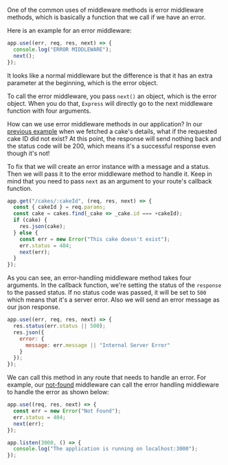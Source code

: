 One of the common uses of middleware methods is error middleware methods, which is basically a function that we call if we have an error.

Here is an example for an error middleware:

```javascript
app.use((err, req, res, next) => {
  console.log("ERROR MIDDLEWARE");
  next();
});
```

It looks like a normal middleware but the difference is that it has an extra parameter at the beginning, which is the error object.

To call the error middleware, you pass `next()` an object, which is the error object. When you do that, `Express` will directly go to the next middleware function with four arguments.

How can we use error middleware methods in our application? In our [previous example](https://warehouse.joincoded.com/workshop/express-basics/routing/route-parameters/) when we fetched a cake's details, what if the requested cake ID did not exist? At this point, the response will send nothing back and the status code will be 200, which means it's a successful response even though it's not!

To fix that we will create an error instance with a message and a status. Then we will pass it to the error middleware method to handle it. Keep in mind that you need to pass `next` as an argument to your route's callback function.

```javascript
app.get("/cakes/:cakeId", (req, res, next) => {
  const { cakeId } = req.params;
  const cake = cakes.find(_cake => _cake.id === +cakeId);
  if (cake) {
    res.json(cake);
  } else {
    const err = new Error("This cake doesn't exist");
    err.status = 404;
    next(err);
  }
});
```

As you can see, an error-handling middleware method takes four arguments. In the callback function, we're setting the status of the `response` to the passed status. If no status code was passed, it will be set to `500` which means that it's a server error. Also we will send an error message as our json response.

```javascript
app.use((err, req, res, next) => {
  res.status(err.status || 500);
  res.json({
    error: {
      message: err.message || "Internal Server Error"
    }
  });
});
```

We can call this method in any route that needs to handle an error. For example, our [not-found](https://warehouse.joincoded.com/workshop/express-basics/middleware/example/) middleware can call the error handling middleware to handle the error as shown below:

```javascript
app.use((req, res, next) => {
  const err = new Error("Not Found");
  err.status = 404;
  next(err);
});

app.listen(3000, () => {
  console.log("The application is running on localhost:3000");
});
```
